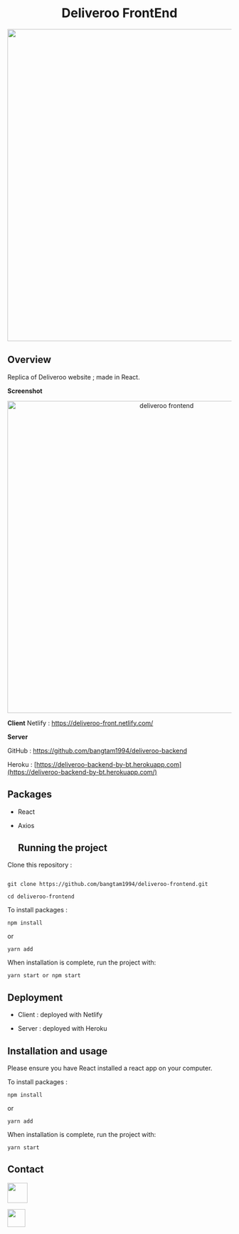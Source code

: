 <h1  align="center">Deliveroo  FrontEnd </h1>

  <p align="center">
  <a  href="https://deliveroo-front.netlify.com">
	<img src="https://s5.gifyu.com/images/deliveroo-front.gif" width="700"></a>
</p>

## Overview

Replica of Deliveroo website ; made in React.

**Screenshot**

<p align="center">
<a  href="https://deliveroo-front.netlify.com"><img  src="https://i.ibb.co/JtMtR2p/Deliveroo-screenshot.png" width="700" title="deliveroo frontend "  alt="deliveroo frontend"></a>
</p>

**Client**
Netlify : <a  href="https://deliveroo-front.netlify.com"  target="_blank"> https://deliveroo-front.netlify.com/</a>

**Server**

GitHub : <a  href="https://github.com/bangtam1994/deliveroo-backend">https://github.com/bangtam1994/deliveroo-backend</a>

Heroku : <a  href="[https://deliveroo-backend-by-bt.herokuapp.com/](https://deliveroo-backend-by-bt.herokuapp.com/)"  target="_blank"> [https://deliveroo-backend-by-bt.herokuapp.com](https://deliveroo-backend-by-bt.herokuapp.com/)</a>

## Packages

- React
- Axios

  ## Running the project

Clone this repository :

```

git clone https://github.com/bangtam1994/deliveroo-frontend.git

cd deliveroo-frontend

```

To install packages :

```
npm install
```

or

```
yarn add
```

When installation is complete, run the project with:

```
yarn start or npm start
```

## Deployment

- Client : deployed with Netlify

- Server : deployed with Heroku

## Installation and usage

Please ensure you have React installed a react app on your computer.

To install packages :

```
npm install
```

or

```
yarn add
```

When installation is complete, run the project with:

```
yarn start
```

## Contact

<a  href="https://www.linkedin.com/in/bangtamnguyen"  target="_blank"> <img src="https://salon-ctco.com/wp-content/uploads/2018/09/Logo-LinkedIn.png" 
width="45"
/></a>

 <a  href="mailto:bangtam1994@hotmail.com"  target="_blank"> <img src="https://upload.wikimedia.org/wikipedia/commons/4/4e/Gmail_Icon.png" 
width="40" 
/></a>
